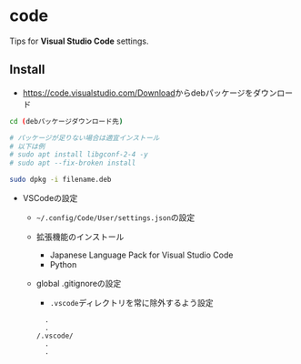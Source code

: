 # code

Tips for **Visual Studio Code** settings.

## Install

- <https://code.visualstudio.com/Download>からdebパッケージをダウンロード

```sh
cd (debパッケージダウンロード先)

# パッケージが足りない場合は適宜インストール
# 以下は例
# sudo apt install libgconf-2-4 -y
# sudo apt --fix-broken install

sudo dpkg -i filename.deb
```

- VSCodeの設定
  - `~/.config/Code/User/settings.json`の設定
  - 拡張機能のインストール
    - Japanese Language Pack for Visual Studio Code
    - Python
  - global .gitignoreの設定
    - `.vscode`ディレクトリを常に除外するよう設定

    ```config:~/.config/git/ignore
      .
      .
    /.vscode/
      .
      .
    ```